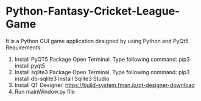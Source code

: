 # Python-Fantasy-Cricket-League-Game
It is a Python GUI game application designed by using Python and PyQt5.
Requirements:
1. Install PyQT5 Package
    Open Terminal.
    Type following command:
      pip3 install pyqt5
2. Install sqlite3 Package
    Open Terminal.
    Type following command:
      pip3 install db-sqlite3
      Install Sqlite3 Studio
3. Install QT Designer.
    https://build-system.fman.io/qt-designer-download
4. Run mainWindow.py file
